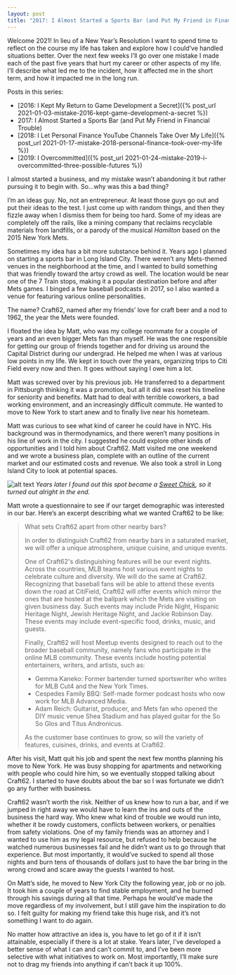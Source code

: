 ```yaml
---
layout: post
title: "2017: I Almost Started a Sports Bar (and Put My Friend in Financial Trouble)"
---
```


Welcome 2021! In lieu of a New Year’s Resolution I want to spend time to reflect on the course my life has taken and explore how I could’ve handled situations better. Over the next few weeks I’ll go over one mistake I made each of the past five years that hurt my career or other aspects of my life. I’ll describe what led me to the incident, how it affected me in the short term, and how it impacted me in the long run.

Posts in this series:
- [2016: I Kept My Return to Game Development a Secret]({% post_url 2021-01-03-mistake-2016-kept-game-development-a-secret %})
- 2017: I Almost Started a Sports Bar (and Put My Friend in Financial Trouble)
- [2018: I Let Personal Finance YouTube Channels Take Over My Life]({% post_url 2021-01-17-mistake-2018-personal-finance-took-over-my-life %})
- [2019: I Overcommitted]({% post_url 2021-01-24-mistake-2019-i-overcommitted-three-possible-futures %})

I almost started a business, and my mistake wasn’t abandoning it but rather pursuing it to begin with. So...why was this a bad thing?

I’m an ideas guy. No, not an entrepreneur. At least those guys go out and put their ideas to the test. I just come up with random things, and then they fizzle away when I dismiss them for being too hard. Some of my ideas are completely off the rails, like a mining company that reclaims recyclable materials from landfills, or a parody of the musical _Hamilton_ based on the 2015 New York Mets.

Sometimes my idea has a bit more substance behind it. Years ago I planned on starting a sports bar in Long Island City. There weren’t any Mets-themed venues in the neighborhood at the time, and I wanted to build something that was friendly toward the artsy crowd as well. The location would be near one of the 7 Train stops, making it a popular destination before and after Mets games. I binged a few baseball podcasts in 2017, so I also wanted a venue for featuring various online personalities.

The name? Craft62, named after my friends’ love for craft beer and a nod to 1962, the year the Mets were founded.

I floated the idea by Matt, who was my college roommate for a couple of years and an even bigger Mets fan than myself. He was the one responsible for getting our group of friends together and for driving us around the Capital District during our undergrad. He helped me when I was at various low points in my life. We kept in touch over the years, organizing trips to Citi Field every now and then. It goes without saying I owe him a lot.

Matt was screwed over by his previous job. He transferred to a department in Pittsburgh thinking it was a promotion, but all it did was reset his timeline for seniority and benefits. Matt had to deal with terrible coworkers, a bad working environment, and an increasingly difficult commute. He wanted to move to New York to start anew and to finally live near his hometeam.

Matt was curious to see what kind of career he could have in NYC. His background was in thermodynamics, and there weren’t many positions in his line of work in the city. I suggested he could explore other kinds of opportunities and I told him about Craft62. Matt visited me one weekend and we wrote a business plan, complete with an outline of the current market and our estimated costs and revenue. We also took a stroll in Long Island City to look at potential spaces.

![alt text](https://cdn-blog.dandelarosa.net/2021/post_40/1.jpg "Years later I found out this spot became a Sweet Chick, so it turned out alright in the end.")
_Years later I found out this spot became a [Sweet Chick](https://www.sweetchick.com/), so it turned out alright in the end._

Matt wrote a questionnaire to see if our target demographic was interested in our bar. Here’s an excerpt describing what we wanted Craft62 to be like:

> What sets Craft62 apart from other nearby bars?
>
> In order to distinguish Craft62 from nearby bars in a saturated market, we will offer a unique atmosphere, unique cuisine, and unique events.
>
> One of Craft62's distinguishing features will be our event nights. Across the countries, MLB teams host various event nights to celebrate culture and diversity. We will do the same at Craft62. Recognizing that baseball fans will be able to attend these events down the road at CitiField, Craft62 will offer events which mirror the ones that are hosted at the ballpark which the Mets are visiting on given business day. Such events may include Pride Night, Hispanic Heritage Night, Jewish Heritage Night, and Jackie Robinson Day. These events may include event-specific food, drinks, music, and guests.
>
> Finally, Craft62 will host Meetup events designed to reach out to the broader baseball community, namely fans who participate in the online MLB community. These events include hosting potential entertainers, writers, and artists, such as:
>
> * Gemma Kaneko: Former bartender turned sportswriter who writes for MLB Cut4 and the New York Times.
> * Cespedes Family BBQ: Self-made former podcast hosts who now work for MLB Advanced Media.
> * Adam Reich: Guitarist, producer, and Mets fan who opened the DIY music venue Shea Stadium and has played guitar for the So So Glos and Titus Andronicus.
>
> As the customer base continues to grow, so will the variety of features, cuisines, drinks, and events at Craft62.

After his visit, Matt quit his job and spent the next few months planning his move to New York. He was busy shopping for apartments and networking with people who could hire him, so we eventually stopped talking about Craft62. I started to have doubts about the bar so I was fortunate we didn’t go any further with business.

Craft62 wasn’t worth the risk. Neither of us knew how to run a bar, and if we jumped in right away we would have to learn the ins and outs of the business the hard way. Who knew what kind of trouble we would run into, whether it be rowdy customers, conflicts between workers, or penalties from safety violations. One of my family friends was an attorney and I wanted to use him as my legal resource, but refused to help because he watched numerous businesses fail and he didn’t want us to go through that experience. But most importantly, it would’ve sucked to spend all those nights and burn tens of thousands of dollars just to have the bar bring in the wrong crowd and scare away the guests I wanted to host.

On Matt’s side, he moved to New York City the following year, job or no job. It took him a couple of years to find stable employment, and he burned through his savings during all that time. Perhaps he would’ve made the move regardless of my involvement, but I still gave him the inspiration to do so. I felt guilty for making my friend take this huge risk, and it’s not something I want to do again.

No matter how attractive an idea is, you have to let go of it if it isn’t attainable, especially if there is a lot at stake. Years later, I’ve developed a better sense of what I can and can’t commit to, and I’ve been more selective with what initiatives to work on. Most importantly, I’ll make sure not to drag my friends into anything if can’t back it up 100%.
